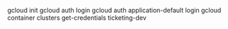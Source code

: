 gcloud init
gcloud auth login
gcloud auth application-default login
gcloud container clusters get-credentials ticketing-dev